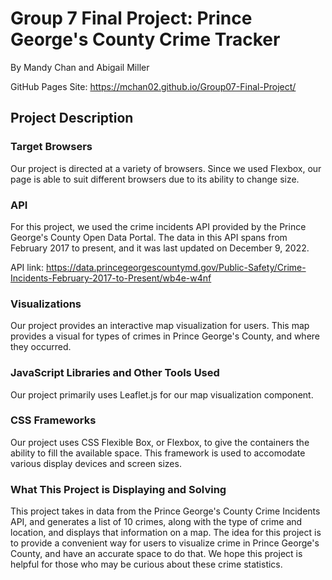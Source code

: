 # Group 7 Final Project: Prince George's County Crime Tracker

By Mandy Chan and Abigail Miller

GitHub Pages Site: https://mchan02.github.io/Group07-Final-Project/

## Project Description

### Target Browsers

Our project is directed at a variety of browsers. Since we used Flexbox, our page is able to suit different browsers due to its ability to change size.


### API

For this project, we used the crime incidents API provided by the Prince George's County Open Data Portal. The data in this API spans from February 2017 to present, and it was last updated on December 9, 2022. 

API link: https://data.princegeorgescountymd.gov/Public-Safety/Crime-Incidents-February-2017-to-Present/wb4e-w4nf


### Visualizations

Our project provides an interactive map visualization for users. This map provides a visual for types of crimes in Prince George's County, and where they occurred. 


### JavaScript Libraries and Other Tools Used

Our project primarily uses Leaflet.js for our map visualization component. 


### CSS Frameworks

Our project uses CSS Flexible Box, or Flexbox, to give the containers the ability to fill the available space. This framework is used to accomodate various display devices and screen sizes. 


### What This Project is Displaying and Solving

This project takes in data from the Prince George's County Crime Incidents API, and generates a list of 10 crimes, along with the type of crime and location, and displays that information on a map. The idea for this project is to provide a convenient way for users to visualize crime in Prince George's County, and have an accurate space to do that. We hope this project is helpful for those who may be curious about these crime statistics.
